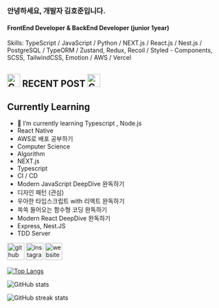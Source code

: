 ### 안녕하세요, 개발자 김호준입니다.
#### FrontEnd Developer & BackEnd Developer (junior 1year)

Skills: TypeScript / JavaScript / Python / NEXT.js / React.js / Nest.js / PostgreSQL / TypeORM / Zustand, Redux, Recoil / Styled - Components, SCSS, TailwindCSS, Emotion / AWS / Vercel
<h2>
    <img src="https://raw.githubusercontent.com/Tarikul-Islam-Anik/Animated-Fluent-Emojis/master/Emojis/Objects/Black%20Nib.png" alt="Cyclone" width="30" height="30" />
    RECENT POST 
    <img src="https://raw.githubusercontent.com/Tarikul-Islam-Anik/Animated-Fluent-Emojis/master/Emojis/Hand%20gestures/Writing%20Hand.png" alt="Cyclone" width="30" height="30" />
</h2>

<h2>Currently Learning</h2>

- 🌱 I’m currently learning Typescript , Node.js
- React Native 
- AWS로 배포 공부하기 
- Computer Science 
- Algorithm
- NEXT.js
- Typescript
- CI / CD
- Modern JavaScript DeepDive 완독하기
- 디자인 패턴 (관심)
- 우아한 타입스크립트 with 리액트 완독하기
- 쏙쏙 들어오는 함수형 코딩 완독하기
- Modern React DeepDive 완독하기
- Express, Nest.JS
- TDD Server



[<img src='https://cdn.jsdelivr.net/npm/simple-icons@3.0.1/icons/github.svg' alt='github' height='40'>](https://github.com/HOJOON07)  [<img src='https://cdn.jsdelivr.net/npm/simple-icons@3.0.1/icons/instagram.svg' alt='instagram' height='40'>](https://www.instagram.com/hzoxjcnv/)  [<img src='https://cdn.jsdelivr.net/npm/simple-icons@3.0.1/icons/icloud.svg' alt='website' height='40'>](https://velog.io/@ghwns1007)  

[![Top Langs](https://github-readme-stats.vercel.app/api/top-langs/?username=HOJOON07)](https://github.com/anuraghazra/github-readme-stats)

![GitHub stats](https://github-readme-stats.vercel.app/api?username=HOJOON07&show_icons=true)  

 

![GitHub streak stats](https://streak-stats.demolab.com/?user=HOJOON07)  



